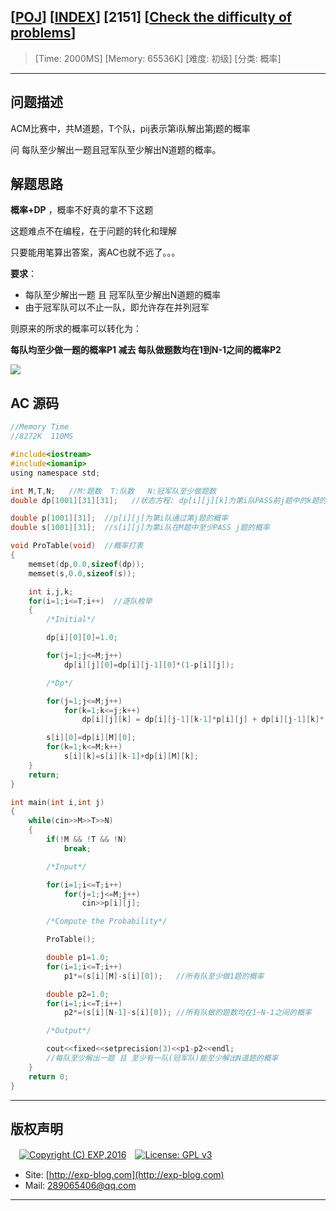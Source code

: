 ## [[POJ](http://poj.org/)] [[INDEX](https://github.com/lyy289065406/POJ-Solving-Reports)] [2151] [[Check the difficulty of problems](http://poj.org/problem?id=2151)]

> [Time: 2000MS] [Memory: 65536K] [难度: 初级] [分类: 概率]

------

## 问题描述

ACM比赛中，共M道题，T个队，pij表示第i队解出第j题的概率

问 每队至少解出一题且冠军队至少解出N道题的概率。


## 解题思路

**概率+DP**  ，概率不好真的拿不下这题

这题难点不在编程，在于问题的转化和理解

只要能用笔算出答案，离AC也就不远了。。。



**要求**：

- 每队至少解出一题 且 冠军队至少解出N道题的概率
- 由于冠军队可以不止一队，即允许存在并列冠军


则原来的所求的概率可以转化为：

**每队均至少做一题的概率P1 减去 每队做题数均在1到N-1之间的概率P2**

![](/img/01.png)



## AC 源码


```c
//Memory Time
//8272K  110MS 

#include<iostream>
#include<iomanip>
using namespace std;

int M,T,N;   //M:题数  T:队数   N:冠军队至少做题数
double dp[1001][31][31];   //状态方程: dp[i][j][k]为第i队PASS前j题中的k题的概率

double p[1001][31];  //p[i][j]为第i队通过第j题的概率
double s[1001][31];  //s[i][j]为第i队在M题中至少PASS j题的概率

void ProTable(void)  //概率打表
{
	memset(dp,0.0,sizeof(dp));
	memset(s,0.0,sizeof(s));

	int i,j,k;
	for(i=1;i<=T;i++)  //逐队枚举
	{
		/*Initial*/

		dp[i][0][0]=1.0;

		for(j=1;j<=M;j++)
			dp[i][j][0]=dp[i][j-1][0]*(1-p[i][j]);

		/*Dp*/

		for(j=1;j<=M;j++)
			for(k=1;k<=j;k++)
				dp[i][j][k] = dp[i][j-1][k-1]*p[i][j] + dp[i][j-1][k]*(1-p[i][j]);

		s[i][0]=dp[i][M][0];
	    for(k=1;k<=M;k++)
			s[i][k]=s[i][k-1]+dp[i][M][k];
	}
	return;
}

int main(int i,int j)
{
	while(cin>>M>>T>>N)
	{
		if(!M && !T && !N)
			break;

		/*Input*/

		for(i=1;i<=T;i++)
			for(j=1;j<=M;j++)
				cin>>p[i][j];

		/*Compute the Probability*/

		ProTable();

		double p1=1.0;
		for(i=1;i<=T;i++)
			p1*=(s[i][M]-s[i][0]);   //所有队至少做1题的概率

		double p2=1.0;
		for(i=1;i<=T;i++)
			p2*=(s[i][N-1]-s[i][0]); //所有队做的题数均在1~N-1之间的概率

		/*Output*/

		cout<<fixed<<setprecision(3)<<p1-p2<<endl;
		//每队至少解出一题 且 至少有一队(冠军队)能至少解出N道题的概率
	}
	return 0;
}
```

------

## 版权声明

　[![Copyright (C) EXP,2016](https://img.shields.io/badge/Copyright%20(C)-EXP%202016-blue.svg)](http://exp-blog.com)　[![License: GPL v3](https://img.shields.io/badge/License-GPL%20v3-blue.svg)](https://www.gnu.org/licenses/gpl-3.0)
  

- Site: [http://exp-blog.com](http://exp-blog.com) 
- Mail: <a href="mailto:289065406@qq.com?subject=[EXP's Github]%20Your%20Question%20（请写下您的疑问）&amp;body=What%20can%20I%20help%20you?%20（需要我提供什么帮助吗？）">289065406@qq.com</a>


------
